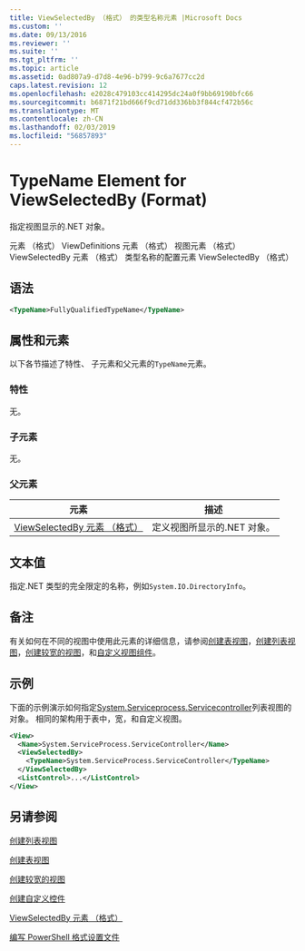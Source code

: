 ```yaml
---
title: ViewSelectedBy （格式） 的类型名称元素 |Microsoft Docs
ms.custom: ''
ms.date: 09/13/2016
ms.reviewer: ''
ms.suite: ''
ms.tgt_pltfrm: ''
ms.topic: article
ms.assetid: 0ad807a9-d7d8-4e96-b799-9c6a7677cc2d
caps.latest.revision: 12
ms.openlocfilehash: e2028c479103cc414295dc24a0f9bb69190bfc66
ms.sourcegitcommit: b6871f21bd666f9cd71dd336bb3f844cf472b56c
ms.translationtype: MT
ms.contentlocale: zh-CN
ms.lasthandoff: 02/03/2019
ms.locfileid: "56857893"
---
```

# <a name="typename-element-for-viewselectedby-format"></a>TypeName Element for ViewSelectedBy (Format)

指定视图显示的.NET 对象。

元素 （格式） ViewDefinitions 元素 （格式） 视图元素 （格式） ViewSelectedBy 元素 （格式） 类型名称的配置元素 ViewSelectedBy （格式）

## <a name="syntax"></a>语法

```xml
<TypeName>FullyQualifiedTypeName</TypeName>
```

## <a name="attributes-and-elements"></a>属性和元素

以下各节描述了特性、 子元素和父元素的`TypeName`元素。

### <a name="attributes"></a>特性

无。

### <a name="child-elements"></a>子元素

无。

### <a name="parent-elements"></a>父元素

|元素|描述|
|-------------|-----------------|
|[ViewSelectedBy 元素 （格式）](./viewselectedby-element-format.md)|定义视图所显示的.NET 对象。|

## <a name="text-value"></a>文本值

指定.NET 类型的完全限定的名称，例如`System.IO.DirectoryInfo`。

## <a name="remarks"></a>备注

有关如何在不同的视图中使用此元素的详细信息，请参阅[创建表视图](./creating-a-table-view.md)，[创建列表视图](./creating-a-list-view.md)，[创建较宽的视图](./creating-a-wide-view.md)，和[自定义视图组件](./creating-custom-controls.md)。

## <a name="example"></a>示例

下面的示例演示如何指定[System.Serviceprocess.Servicecontroller](/dotnet/api/System.ServiceProcess.ServiceController)列表视图的对象。 相同的架构用于表中，宽，和自定义视图。

```xml
<View>
  <Name>System.ServiceProcess.ServiceController</Name>
  <ViewSelectedBy>
    <TypeName>System.ServiceProcess.ServiceController</TypeName>
  </ViewSelectedBy>
  <ListControl>...</ListControl>
</View>
```

## <a name="see-also"></a>另请参阅

[创建列表视图](./creating-a-list-view.md)

[创建表视图](./creating-a-table-view.md)

[创建较宽的视图](./creating-a-wide-view.md)

[创建自定义控件](./creating-custom-controls.md)

[ViewSelectedBy 元素 （格式）](./viewselectedby-element-format.md)

[编写 PowerShell 格式设置文件](./writing-a-powershell-formatting-file.md)
